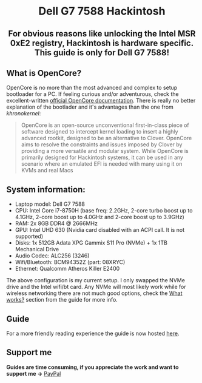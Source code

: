 # <p align="center">Dell G7 7588 Hackintosh<br/>
## <p align="center">For obvious reasons like unlocking the Intel MSR 0xE2 registry, Hackintosh is hardware specific. This guide is only for Dell G7 7588!<br/>
	
## What is OpenCore?

OpenCore is no more than the most advanced and complex to setup bootloader for a PC. If feeling curious and/or adventurous, check the excellent-written [official OpenCore documentation](https://github.com/acidanthera/OpenCorePkg/raw/master/Docs/Configuration.pdf). There is really no better explanation of the bootlader and it's advantages than the one from _khronokernel_:

> OpenCore is an open-source unconventional first-in-class piece of software designed to intercept kernel loading to insert a highly advanced rootkit, designed to be an alternative to Clover. OpenCore aims to resolve the constraints and issues imposed by Clover by providing a more versatile and modular system. While OpenCore is primarily designed for Hackintosh systems, it can be used in any scenario where an emulated EFI is needed with many using it on KVMs and real Macs

## System information:

* Laptop model: Dell G7 7588
* CPU: Intel Core i7-8750H (base freq: 2.2GHz, 2-core turbo boost up to 4.1GHz, 2-core boost up to 4.0GHz and 2-core boost up to 3.9GHz)
* RAM: 2x 8GB DDR4 @ 2666MHz
* GPU: Intel UHD 630 (Nvidia card disabled with an ACPI call. It is not supported)
* Disks: 1x 512GB Adata XPG Gammix S11 Pro (NVMe) + 1x 1TB Mechanical Drive
* Audio Codec: ALC256 (3246)
* Wifi/Bluetooth: BCM94352Z (part: 08XRYC)
* Ethernet: Qualcomm Atheros Killer E2400

The above configuration is my current setup. I only swapped the NVMe drive and the Intel wifi/bt card. Any NVMe will most likely work while for wireless networking there are not much good options, check the [What works?](https://juan-vc.github.io/oc-g7-guide/what-works/work-notWork.html#what-works) section from the guide for more info.

## Guide

For a more friendly reading experience the guide is now hosted [here](https://juan-vc.github.io/oc-g7-guide/).

## Support me

**Guides are time consuming, if you appreciate the work and want to support me ->** [PayPal](<https://www.paypal.me/juanvasquezcastro>)
